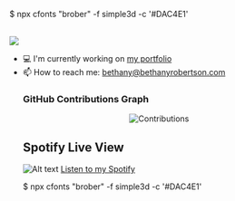 
$ npx cfonts "brober" -f simple3d -c '#DAC4E1'

<br/>
<img src="https://readme-typing-svg.herokuapp.com/?color=DAC4E1&height=18&width=300&vCenter=true&lines=Bethany+Robertson;Design+Engineer;Perfecting+pixels" />
<ul>
  <li> 💻 I'm currently working on <a href="https://www.brober.xyz">my portfolio</a> </li>
  <li> 📫 How to reach me: <a href="mailto: bethany@bethanyrobertson.com">bethany@bethanyrobertson.com</a> </
</ul>

### GitHub Contributions Graph
<div align="center">
    <img src="https://ghchart.rshah.org/bethanyrobertson" alt="Contributions" />
</div>

## Spotify Live View
![Alt text](https://spotify-recently-played-readme.vercel.app/api?user=124181746&unique={true|1|on|yes})
[Listen to my Spotify](https://open.spotify.com/user/124181746?si=c71bef62fbbf4510)

$ npx cfonts "brober" -f simple3d -c '#DAC4E1'

